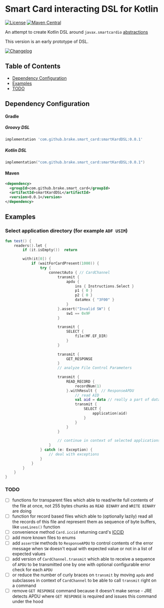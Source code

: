 # Smart Card interacting DSL for Kotlin

[![License](https://img.shields.io/badge/License-Apache%202.0-blue.svg)](https://www.apache.org/licenses/LICENSE-2.0.txt) [![Maven Central](https://img.shields.io/maven-central/v/com.github.brake.smart_card/smartKardDSL.svg?label=Maven%20Central)](https://search.maven.org/search?q=g:%22com.github.brake.smart_card%22%20AND%20a:%22smartKardDSL%22)

An attempt to create Kotlin DSL around `javax.smartcardio` [abstractions](https://docs.oracle.com/javase/7/docs/jre/api/security/smartcardio/spec/javax/smartcardio/package-summary.html) 

This version is an early prototype of DSL.

[![Changelog](https://img.shields.io/badge/CHANGELOG-Click%20Here-green.svg?longCache=true&style=for-the-badge)](CHANGELOG.md)

## Table of Contents

* [Dependency Configuration](#dependency-configuration)
* [Examples](#examples)
* [TODO](#todo)

## Dependency Configuration

#### Gradle

##### Groovy DSL
```groovy
implementation 'com.github.brake.smart_card:smartKardDSL:0.0.1'
```

##### Kotlin DSL
```kotlin
implementation("com.github.brake.smart_card:smartKardDSL:0.0.1")
```

#### Maven

```xml
<dependency>
  <groupId>com.github.brake.smart_card</groupId>
  <artifactId>smartKardDSL</artifactId>
  <version>0.0.1</version>
</dependency>
```

## Examples

### Select application directory (for example `ADF USIM`)

```kotlin
fun test() {
    readers().let {
        if (it.isEmpty())  return

        with(it[0]) {
            if (waitForCardPresent(1000)) {
                try {
                    connectAuto { // CardChannel
                        transmit {
                            apdu {
                                ins { Instructions.Select }
                                p1 { 0 }
                                p2 { 0 }
                                dataHex { "3F00" }
                            }
                        }.assert("Invalid SW") {
                            sw1 == 0x9F
                        }
                        
                        transmit {
                            SELECT {
                                file(MF.EF_DIR)    
                            }
                        }
                        
                        transmit {
                            GET_RESPONSE
                        }
                        // analyze File Control Parameters
                        
                        transmit {
                            READ_RECORD {
                                recordNum(1)
                            }.withResult {  // ResponseAPDU
                                // read AID
                                val aid = data // really a part of data
                                transmit {
                                    SELECT {
                                        application(aid)
                                    }
                                }
                            }
                        }
                        
                        // continue in context of selected applications' DF
                    }
                } catch (e: Exception) {
                    // deal with exceptions
                }
            }
        }
    }
}

```

### TODO

- [ ] functions for transparent files which able to read/write full contents of the file at once, not 255 bytes chunks as `READ BINARY` and `WRITE BINARY` are doing
- [ ] function for record based files which able to (optionally lazily) read all the records of this file and represent them as sequence of byte buffers, like `useLines()` function 
- [ ] convenience method `Card.iccid` returning card's [ICCID](https://en.wikipedia.org/wiki/SIM_card#ICCID) 
- [ ] add more known files to enums
- [ ] add `assertSW` methods to `ResponseAPDU` to control contents of the error message when `SW` doesn't equal with expected value or not in a list of expected values
- [ ] add version of `CardChannel.transmit` which able to receive a sequence of `APDU` to be transmitted one by one with optional configurable error check for each `APDU`
- [ ] or reduce the number of curly braces on `transmit` by moving `apdu` and subclasses in context of `CardChannel` to be able to call `transmit` right on a command
- [ ] remove `GET RESPONSE` command because it doesn't make sense - JRE detects APDU where `GET RESPONSE` is required and issues this command under the hood
